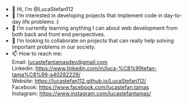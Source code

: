 - 👋 Hi, I’m @LucaStefan112
- 👀 I’m interested in developing projects that implement code in day-to-day life problems :)
- 🌱 I’m currently learning anything I can about web development from both back and front end perspectives.
- 💞️ I’m looking to collaborate on projects that can really help solving important problems in our society.
- 📫 How to reach me: <br>
  Email: lucastefantamasdev@gmail.com<br>
  Linkedin: https://www.linkedin.com/in/luca-%C8%99tefan-tama%C8%99-a40282229/<br>
  Website: https://lucastefan112.github.io/LucaStefan112/<br>
  Facebook: https://www.facebook.com/lucastefan.tamas<br>
  Instagram: https://www.instagram.com/lucastefantamas/

<!---
LucaStefan112/LucaStefan112 is a ✨ special ✨ repository because its `README.md` (this file) appears on your GitHub profile.
You can click the Preview link to take a look at your changes.
--->
